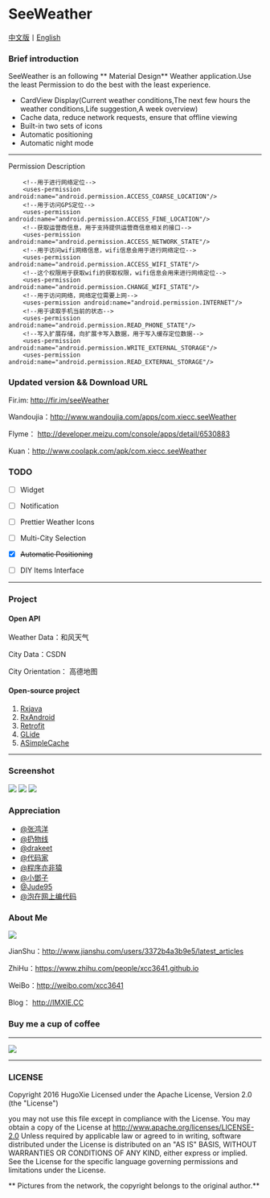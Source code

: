 # SeeWeather

[中文版](https://github.com/xcc3641/SeeWeather/blob/master/README.md)丨[English](https://github.com/xcc3641/SeeWeather/blob/master/README_EN.md)

### Brief introduction
SeeWeather is an following ** Material Design** Weather application.Use	the least Permission to do the best with the least experience.

- CardView Display(Current weather conditions,The next few hours the weather conditions,Life suggestion,A week overview)
- Cache data, reduce network requests, ensure that offline viewing
- Built-in two sets of icons
- Automatic positioning
- Automatic night mode


- - -

Permission Description


```
    <!--用于进行网络定位-->
    <uses-permission android:name="android.permission.ACCESS_COARSE_LOCATION"/>
    <!--用于访问GPS定位-->
    <uses-permission android:name="android.permission.ACCESS_FINE_LOCATION"/>
    <!--获取运营商信息，用于支持提供运营商信息相关的接口-->
    <uses-permission android:name="android.permission.ACCESS_NETWORK_STATE"/>
    <!--用于访问wifi网络信息，wifi信息会用于进行网络定位-->
    <uses-permission android:name="android.permission.ACCESS_WIFI_STATE"/>
    <!--这个权限用于获取wifi的获取权限，wifi信息会用来进行网络定位-->
    <uses-permission android:name="android.permission.CHANGE_WIFI_STATE"/>
    <!--用于访问网络，网络定位需要上网-->
    <uses-permission android:name="android.permission.INTERNET"/>
    <!--用于读取手机当前的状态-->
    <uses-permission android:name="android.permission.READ_PHONE_STATE"/>
    <!--写入扩展存储，向扩展卡写入数据，用于写入缓存定位数据-->
    <uses-permission android:name="android.permission.WRITE_EXTERNAL_STORAGE"/>
    <uses-permission android:name="android.permission.READ_EXTERNAL_STORAGE"/>

```

### Updated version && Download URL

Fir.im: http://fir.im/seeWeather

Wandoujia：http://www.wandoujia.com/apps/com.xiecc.seeWeather

Flyme： http://developer.meizu.com/console/apps/detail/6530883

Kuan：http://www.coolapk.com/apk/com.xiecc.seeWeather



### TODO

- [ ] Widget
- [ ] Notification
- [ ] Prettier Weather Icons
- [ ] Multi-City Selection
- [x] ~~Automatic Positioning~~
- [ ] DIY Items Interface


- - -

### Project
#### Open API

Weather Data：和风天气

City Data：CSDN

City Orientation： 高德地图

#### Open-source project

1. [Rxjava](https://github.com/ReactiveX/RxJava)
2. [RxAndroid](https://github.com/ReactiveX/RxAndroid)
3. [Retrofit](https://github.com/square/retrofit)
4. [GLide](https://github.com/bumptech/glide)
5. [ASimpleCache](https://github.com/yangfuhai/ASimpleCache)


- - -


### Screenshot
![](http://xcc3641.qiniudn.com/app-%E5%B0%B1%E7%9C%8B%E5%A4%A9%E6%B0%94-%E9%97%AA%E5%B1%8F.png)
![](http://xcc3641.qiniudn.com/app-%E5%B0%B1%E7%9C%8B%E5%A4%A9%E6%B0%94-%E7%99%BD%E5%A4%A9%E6%A8%A1%E5%BC%8F.png)
![](http://xcc3641.qiniudn.com/app-%E5%B0%B1%E7%9C%8B%E5%A4%A9%E6%B0%94-%E5%A4%9C%E6%99%9A%E6%A8%A1%E5%BC%8F.png)

### Appreciation
- [@张鸿洋](https://github.com/hongyangAndroid)
- [@扔物线](https://github.com/rengwuxian)
- [@drakeet](https://github.com/drakeet)
- [@代码家](https://github.com/daimajia)
- [@程序亦非猿](https://github.com/AlanCheen)
- [@小鄧子](https://github.com/SmartDengg)
- [@Jude95](https://github.com/Jude95)
- [@泡在网上编代码](http://weibo.com/u/2711441293?topnav=1&wvr=6&topsug=1&is_all=1)

### About Me

![](http://xcc3641.qiniudn.com/app-%E5%A4%B4%E5%83%8F-1.jpeg)
 
JianShu：http://www.jianshu.com/users/3372b4a3b9e5/latest_articles
 
ZhiHu：https://www.zhihu.com/people/xcc3641.github.io
 
WeiBo：http://weibo.com/xcc3641
 
Blog： http://IMXIE.CC

### Buy me a cup of coffee

_ _ _

![](http://xcc3641.qiniudn.com/app-%E6%94%AF%E4%BB%98%E5%AE%9D.jpg)
_ _ _

### LICENSE

Copyright 2016 HugoXie  Licensed under the Apache License, Version 2.0 (the \"License\")

you may not use this file except in compliance with the License. You may obtain a copy of the License at http://www.apache.org/licenses/LICENSE-2.0
Unless required by applicable law or agreed to in writing, software distributed under the License is distributed on an \"AS IS\" BASIS, WITHOUT WARRANTIES OR CONDITIONS OF ANY KIND, either express or implied. See the License for the specific language governing permissions and limitations under the License.


** Pictures from the network, the copyright belongs to the original author.**

